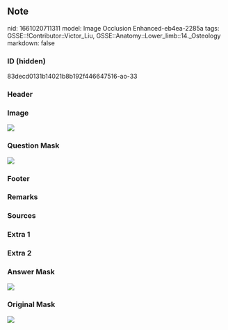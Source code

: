 ## Note
nid: 1661020711311
model: Image Occlusion Enhanced-eb4ea-2285a
tags: GSSE::!Contributor::Victor_Liu, GSSE::Anatomy::Lower_limb::14._Osteology
markdown: false

### ID (hidden)
83decd0131b14021b8b192f446647516-ao-33

### Header


### Image
<img src="tmppmpad434.png">

### Question Mask
<img src="83decd0131b14021b8b192f446647516-ao-33-Q.svg">

### Footer


### Remarks


### Sources


### Extra 1


### Extra 2


### Answer Mask
<img src="83decd0131b14021b8b192f446647516-ao-33-A.svg">

### Original Mask
<img src="83decd0131b14021b8b192f446647516-ao-O.svg">
